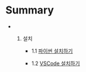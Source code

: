 # Summary

- 1. 설치

     - 1.1 [파이썬 설치하기](Install.md)

     - 1.2 [VSCode 설치하기](Install-VSCode.md)

